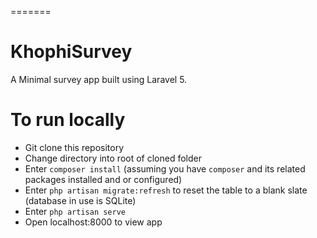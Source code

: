 =======
# KhophiSurvey

A Minimal survey app built using Laravel 5.

# To run locally

 - Git clone this repository
 - Change directory into root of cloned folder
 - Enter `composer install` (assuming you have `composer` and its related packages installed and or configured)
 - Enter `php artisan migrate:refresh` to reset the table to a blank slate (database in use is SQLite)
 - Enter `php artisan serve`
 - Open localhost:8000 to view app